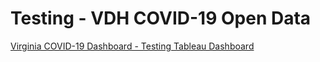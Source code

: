 # Testing - VDH COVID-19 Open Data  

[Virginia COVID-19 Dashboard - Testing Tableau Dashboard](https://public.tableau.com/profile/vdh.population.health/#!/vizhome/VirginiaCOVID-19Dashboard-Testing/Testing)  